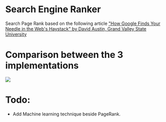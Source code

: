 # Search Engine Ranker

Search Page Rank based on the following article ["How Google Finds Your Needle in the Web's Haystack" by David Austin, Grand Valley State University](http://www.ams.org/publicoutreach/feature-column/fcarc-pagerank)

# Comparison between the 3 implementations
![](https://i.imgur.com/q7Rf98L.jpg?1)

# Todo:
* Add Machine learning technique beside PageRank.

